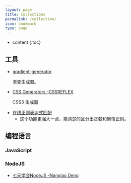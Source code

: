 ```yaml
---
layout: page
title: Collections
permalink: /collection/
icon: bookmark
type: page
---
```


* content
{:toc}

## 工具

* [gradient-generator](http://www.cssmatic.com/gradient-generator)

    渐变生成器。

* [CSS Generators -CSSREFLEX](http://www.cssreflex.com/css-generators/)

    CSS3 生成器

- [在线正则表达式匹配](https://regex101.com/)
    - 这个功能更强大一点，能清楚的区分出贪婪和懒惰正则。

## 编程语言

### JavaScript

### NodeJS

* [七天学会NodeJS -Nanqiao Deng](https://nqdeng.github.io/7-days-nodejs)

<!-- ## Comments -->

<!-- {% include comments.html %} -->
